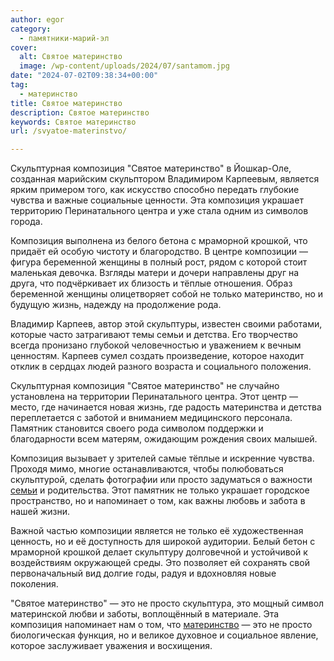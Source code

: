```yaml
---
author: egor
category:
  - памятники-марий-эл
cover:
  alt: Святое материнство
  image: /wp-content/uploads/2024/07/santamom.jpg
date: "2024-07-02T09:38:34+00:00"
tag:
  - материнство
title: Святое материнство
description: Святое материнство
keywords: Святое материнство
url: /svyatoe-materinstvo/

---
```

Скульптурная композиция "Святое материнство" в Йошкар-Оле, созданная марийским скульптором Владимиром Карпеевым, является ярким примером того, как искусство способно передать глубокие чувства и важные социальные ценности. Эта композиция украшает территорию Перинатального центра и уже стала одним из символов города.

Композиция выполнена из белого бетона с мраморной крошкой, что придаёт ей особую чистоту и благородство. В центре композиции — фигура беременной женщины в полный рост, рядом с которой стоит маленькая девочка. Взгляды матери и дочери направлены друг на друга, что подчёркивает их близость и тёплые отношения. Образ беременной женщины олицетворяет собой не только материнство, но и будущую жизнь, надежду на продолжение рода.

Владимир Карпеев, автор этой скульптуры, известен своими работами, которые часто затрагивают темы семьи и детства. Его творчество всегда пронизано глубокой человечностью и уважением к вечным ценностям. Карпеев сумел создать произведение, которое находит отклик в сердцах людей разного возраста и социального положения.

Скульптурная композиция "Святое материнство" не случайно установлена на территории Перинатального центра. Этот центр — место, где начинается новая жизнь, где радость материнства и детства переплетается с заботой и вниманием медицинского персонала. Памятник становится своего рода символом поддержки и благодарности всем матерям, ожидающим рождения своих малышей.

Композиция вызывает у зрителей самые тёплые и искренние чувства. Проходя мимо, многие останавливаются, чтобы полюбоваться скульптурой, сделать фотографии или просто задуматься о важности [семьи](/mnogodetnye-semi-marij-el-priglashayut-na-fotokonkurs/) и родительства. Этот памятник не только украшает городское пространство, но и напоминает о том, как важны любовь и забота в нашей жизни.

Важной частью композиции является не только её художественная ценность, но и её доступность для широкой аудитории. Белый бетон с мраморной крошкой делает скульптуру долговечной и устойчивой к воздействиям окружающей среды. Это позволяет ей сохранять свой первоначальный вид долгие годы, радуя и вдохновляя новые поколения.

"Святое материнство" — это не просто скульптура, это мощный символ материнской любви и заботы, воплощённый в материале. Эта композиция напоминает нам о том, что [материнство](/den-beremennyh-v-joshkar-ole/) — это не просто биологическая функция, но и великое духовное и социальное явление, которое заслуживает уважения и восхищения.
